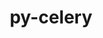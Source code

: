 ---
title: "py-celery"
layout: cache
categories: [package, develop]
meta: {"compilers": ["gcc@=7.5.0"], "num_specs": 6, "num_specs_by_stack": {"radiuss": 5, "root": 6}, "oss": ["ubuntu18.04"], "platforms": ["linux"], "stacks": ["radiuss", "root"], "targets": ["x86_64_v3"], "versions": ["5.3.6"]}
spec_details: [{"compiler": "gcc@=7.5.0", "hash": "5quddlxu466mes6fvdclct4gry2lahtg", "os": "ubuntu18.04", "platform": "linux", "size": "-", "stacks": ["root"], "tarball": "https://binaries.spack.io/develop/build_cache/linux-ubuntu18.04-x86_64_v3/gcc-7.5.0/py-celery-5.3.6/linux-ubuntu18.04-x86_64_v3-gcc-7.5.0-py-celery-5.3.6-5quddlxu466mes6fvdclct4gry2lahtg.spack", "target": "x86_64_v3", "variants": ["build_system=python_pip", "+redis", "+sqlalchemy"], "versions": ["5.3.6"]}, {"compiler": "gcc@=7.5.0", "hash": "5rgl6kvayhedtpdr2hsoe23whei44uuf", "os": "ubuntu18.04", "platform": "linux", "size": "-", "stacks": ["radiuss", "root"], "tarball": "https://binaries.spack.io/develop/build_cache/linux-ubuntu18.04-x86_64_v3/gcc-7.5.0/py-celery-5.3.6/linux-ubuntu18.04-x86_64_v3-gcc-7.5.0-py-celery-5.3.6-5rgl6kvayhedtpdr2hsoe23whei44uuf.spack", "target": "x86_64_v3", "variants": ["build_system=python_pip", "+redis", "+sqlalchemy"], "versions": ["5.3.6"]}, {"compiler": "gcc@=7.5.0", "hash": "7icnox72hbw4vdz7do5cwqsrtxbwnzro", "os": "ubuntu18.04", "platform": "linux", "size": "-", "stacks": ["radiuss", "root"], "tarball": "https://binaries.spack.io/develop/build_cache/linux-ubuntu18.04-x86_64_v3/gcc-7.5.0/py-celery-5.3.6/linux-ubuntu18.04-x86_64_v3-gcc-7.5.0-py-celery-5.3.6-7icnox72hbw4vdz7do5cwqsrtxbwnzro.spack", "target": "x86_64_v3", "variants": ["build_system=python_pip", "+redis", "+sqlalchemy"], "versions": ["5.3.6"]}, {"compiler": "gcc@=7.5.0", "hash": "gpqfboqtgcruu62cwswb23jdg56ozgz4", "os": "ubuntu18.04", "platform": "linux", "size": "-", "stacks": ["radiuss", "root"], "tarball": "https://binaries.spack.io/develop/build_cache/linux-ubuntu18.04-x86_64_v3/gcc-7.5.0/py-celery-5.3.6/linux-ubuntu18.04-x86_64_v3-gcc-7.5.0-py-celery-5.3.6-gpqfboqtgcruu62cwswb23jdg56ozgz4.spack", "target": "x86_64_v3", "variants": ["build_system=python_pip", "+redis", "+sqlalchemy"], "versions": ["5.3.6"]}, {"compiler": "gcc@=7.5.0", "hash": "i34es3bu7eibwgakm2nerhsfysx266mu", "os": "ubuntu18.04", "platform": "linux", "size": "-", "stacks": ["radiuss", "root"], "tarball": "https://binaries.spack.io/develop/build_cache/linux-ubuntu18.04-x86_64_v3/gcc-7.5.0/py-celery-5.3.6/linux-ubuntu18.04-x86_64_v3-gcc-7.5.0-py-celery-5.3.6-i34es3bu7eibwgakm2nerhsfysx266mu.spack", "target": "x86_64_v3", "variants": ["build_system=python_pip", "+redis", "+sqlalchemy"], "versions": ["5.3.6"]}, {"compiler": "gcc@=7.5.0", "hash": "yxrelnymhfl2yh7xaey7zviwfssijqjg", "os": "ubuntu18.04", "platform": "linux", "size": "-", "stacks": ["radiuss", "root"], "tarball": "https://binaries.spack.io/develop/build_cache/linux-ubuntu18.04-x86_64_v3/gcc-7.5.0/py-celery-5.3.6/linux-ubuntu18.04-x86_64_v3-gcc-7.5.0-py-celery-5.3.6-yxrelnymhfl2yh7xaey7zviwfssijqjg.spack", "target": "x86_64_v3", "variants": ["build_system=python_pip", "+redis", "+sqlalchemy"], "versions": ["5.3.6"]}]
---